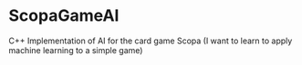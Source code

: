 # ScopaGameAI
C++ Implementation of AI for the card game Scopa (I want to learn to apply machine learning to a simple game)
